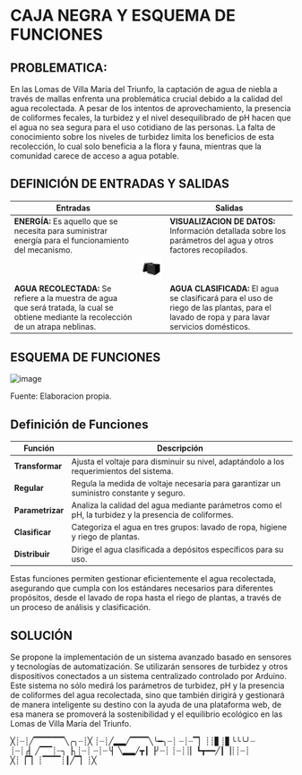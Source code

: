 # CAJA NEGRA Y ESQUEMA DE FUNCIONES

## PROBLEMATICA:

En las Lomas de Villa María del Triunfo, la captación de agua de niebla a través de mallas enfrenta una problemática crucial debido a la calidad del agua recolectada. A pesar de los intentos de aprovechamiento, la presencia de coliformes fecales, la turbidez y el nivel desequilibrado de pH hacen que el agua no sea segura para el uso cotidiano de las personas. La falta de conocimiento sobre los niveles de turbidez limita los beneficios de esta recolección, lo cual solo beneficia a la flora y fauna, mientras que la comunidad carece de acceso a agua potable.

## DEFINICIÓN DE ENTRADAS Y SALIDAS

| Entradas |                 | Salidas|
|----------|-----------------|---------|
| **ENERGÍA:** Es aquello que se necesita para suministrar energía para el funcionamiento  del mecanismo.|                 | **VISUALIZACION DE DATOS:**  Información detallada sobre los parámetros del agua y otros factores recopilados.|
|           |<img src="https://github.com/Alexander-Manosalva-Peralta/Proyecto-De-Fundamentos/blob/main/Imagenes/caja.png" width="300">|        |
| **AGUA RECOLECTADA:** Se refiere a la muestra de agua que será tratada, la cual se obtiene mediante la recolección de un atrapa neblinas. |                 | **AGUA CLASIFICADA:** El agua se clasificará para el uso de riego de las plantas, para el lavado de  ropa y para lavar servicios domésticos.   |

## ESQUEMA DE FUNCIONES

![image](https://github.com/Alexander-Manosalva-Peralta/Proyecto-De-Fundamentos/assets/156023729/ba674eaf-151e-4cfd-bb9e-36a02f5084e9)

Fuente: Elaboracion propia.

## Definición de Funciones

| Función          | Descripción                                                                                      |
|------------------|--------------------------------------------------------------------------------------------------|
| **Transformar**  | Ajusta el voltaje para disminuir su nivel, adaptándolo a los requerimientos del sistema.         |
| **Regular**      | Regula la medida de voltaje necesaria para garantizar un suministro constante y seguro.           |
| **Parametrizar** | Analiza la calidad del agua mediante parámetros como el pH, la turbidez y la presencia de coliformes. |
| **Clasificar**   | Categoriza el agua en tres grupos: lavado de ropa, higiene y riego de plantas.                   |
| **Distribuir**   | Dirige el agua clasificada a depósitos específicos para su uso.                                  |

Estas funciones permiten gestionar eficientemente el agua recolectada, asegurando que cumpla con los estándares necesarios para diferentes propósitos, desde el lavado de ropa hasta el riego de plantas, a través de un proceso de análisis y clasificación.


## SOLUCIÓN
Se propone la implementación de un sistema avanzado basado en sensores y tecnologías de automatización. Se utilizarán sensores de turbidez y otros dispositivos conectados a un sistema centralizado controlado por Arduino. Este sistema no sólo medirá los parámetros de turbidez, pH y la presencia de coliformes del agua recolectada, sino que también dirigirá y gestionará de manera inteligente su destino con la ayuda de una plataforma web, de esa manera se promoverá la sostenibilidad y el equilibrio ecológico en las Lomas de Villa María del Triunfo.

╳┊┈┊╱▔▔▔▔▔╲╭╮┈┊╳
┊┈┊╱▂▂╱▔▔▔╲╰━╮┈┊
┈┊┈▔▏┊┊▋┊▋╰╰╰╯┈
┊┈┊╭▏╱▔▔┊┈╮▕╮┊┈┊
┈┊┈╰▏╲▂▂╱┳┃▕╯┈┊
┊┈┊┊▏┗┳━━╱┃▕┊┊┈┊
╳┊▕▔▏┊▔▔▔┊┃╱▔▏┊╳

